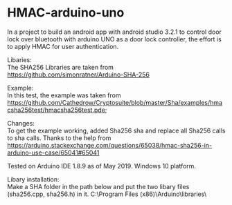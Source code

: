 # HMAC-arduino-uno
In a project to build an android app with android studio 3.2.1  to control door lock over bluetooth with arduino UNO as a door lock controller, the effort is to apply HMAC for user authentication.

Libaries:  
The SHA256 Libraries are taken from https://github.com/simonratner/Arduino-SHA-256 

Example:  
In this test, the example was taken from https://github.com/Cathedrow/Cryptosuite/blob/master/Sha/examples/hmacsha256test/hmacsha256test.pde; 

Changes:  
To get the example working, added Sha256 sha and replace all Sha256 calls to sha calls. Thanks to the help from 
https://arduino.stackexchange.com/questions/65038/hmac-sha256-in-arduino-use-case/65041#65041

Tested on Arduino IDE 1.8.9 as of May 2019. Windows 10 platform.

Libary installation:  
Make a SHA folder in the path below and put the two libary files (sha256.cpp, sha256.h) in it.
C:\Program Files (x86)\Arduino\libraries\
